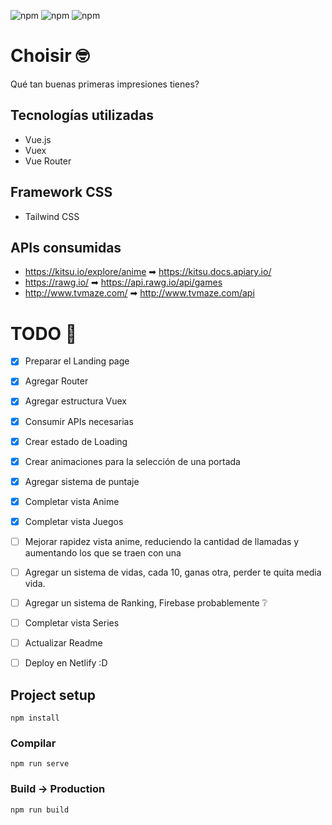 ![npm](https://img.shields.io/badge/VueJS-v2.6.11-brightgreen) ![npm](https://img.shields.io/badge/Vuex-v3.2.0-green) ![npm](https://img.shields.io/badge/VueRouter-v3.3.4-yellowgreen)

# Choisir 🤓

Qué tan buenas primeras impresiones tienes?

## Tecnologías utilizadas

- Vue.js
- Vuex
- Vue Router

## Framework CSS

- Tailwind CSS

## APIs consumidas

- https://kitsu.io/explore/anime ➡ https://kitsu.docs.apiary.io/
- https://rawg.io/ ➡ https://api.rawg.io/api/games
- http://www.tvmaze.com/ ➡ http://www.tvmaze.com/api

# TODO 📜

- [x] Preparar el Landing page

- [x] Agregar Router

- [x] Agregar estructura Vuex

- [x] Consumir APIs necesarias

- [x] Crear estado de Loading

- [x] Crear animaciones para la selección de una portada

- [x] Agregar sistema de puntaje

- [x] Completar vista Anime

- [x] Completar vista Juegos

* [ ] Mejorar rapidez vista anime, reduciendo la cantidad de llamadas y aumentando los que se traen con una

- [ ] Agregar un sistema de vidas, cada 10, ganas otra, perder te quita media vida.

- [ ] Agregar un sistema de Ranking, Firebase probablemente ❔

- [ ] Completar vista Series

- [ ] Actualizar Readme

- [ ] Deploy en Netlify :D

## Project setup

```
npm install
```

### Compilar

```
npm run serve
```

### Build -> Production

```
npm run build
```
